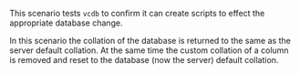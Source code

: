 This scenario tests `vcdb` to confirm it can create scripts to effect the appropriate database change.

In this scenario the collation of the database is returned to the same as the server default collation. At the same time the custom collation of a column is removed and reset to the database (now the server) default collation.